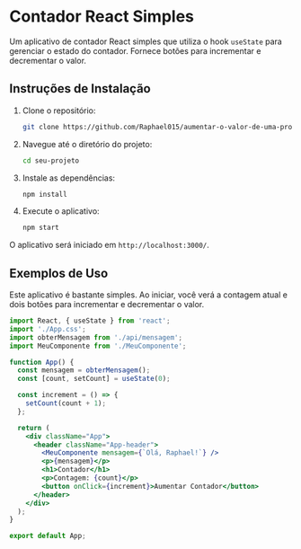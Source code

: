 # Contador React Simples

Um aplicativo de contador React simples que utiliza o hook `useState` para gerenciar o estado do contador. Fornece botões para incrementar e decrementar o valor.

## Instruções de Instalação

1. Clone o repositório:

    ```bash
    git clone https://github.com/Raphael015/aumentar-o-valor-de-uma-propriedade
    ```

2. Navegue até o diretório do projeto:

    ```bash
    cd seu-projeto
    ```

3. Instale as dependências:

    ```bash
    npm install
    ```

4. Execute o aplicativo:

    ```bash
    npm start
    ```

O aplicativo será iniciado em `http://localhost:3000/`.

## Exemplos de Uso

Este aplicativo é bastante simples. Ao iniciar, você verá a contagem atual e dois botões para incrementar e decrementar o valor.

```jsx
import React, { useState } from 'react';
import './App.css';
import obterMensagem from './api/mensagem';
import MeuComponente from './MeuComponente';

function App() {
  const mensagem = obterMensagem();
  const [count, setCount] = useState(0);

  const increment = () => {
    setCount(count + 1);
  };

  return (
    <div className="App">
      <header className="App-header">
        <MeuComponente mensagem={`Olá, Raphael!`} />
        <p>{mensagem}</p>
        <h1>Contador</h1>
        <p>Contagem: {count}</p>
        <button onClick={increment}>Aumentar Contador</button>
      </header>
    </div>
  );
}

export default App;
